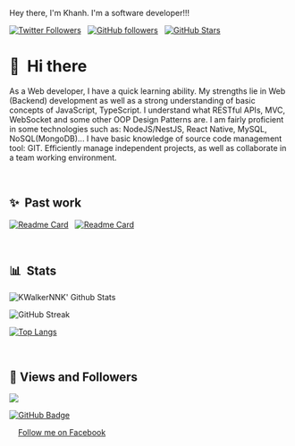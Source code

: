 Hey there, I'm Khanh. I'm a software developer!!!

[![Twitter Followers](https://img.shields.io/twitter/follow/KWalkerNNK?color=0E7FC0&logo=twitter&style=for-the-badge&label=Twitter)](https://twitter.com/KWalkerNNK) &nbsp; [![GitHub followers](https://img.shields.io/github/followers/KWalkerNNK?logo=GitHub&style=for-the-badge)](https://github.com/KWalkerNNK) &nbsp; [![GitHub Stars](https://img.shields.io/github/stars/KWalkerNNK?logo=github&style=for-the-badge)](https://github.com/KWalkerNNK) &nbsp;


# 👋 &nbsp;Hi there

As a Web developer, I have a quick learning ability. My strengths lie in Web (Backend) development as well as a strong understanding of basic concepts of JavaScript, TypeScript. I understand what RESTful APIs, MVC, WebSocket and some other OOP Design Patterns are.
I am fairly proficient in some technologies such as: NodeJS/NestJS, React Native, MySQL, NoSQL(MongoDB)...
I have basic knowledge of source code management tool: GIT.
Efficiently manage independent projects, as well as collaborate in a team working environment.


&nbsp;

## ✨ &nbsp;Past work

[![Readme Card](https://github-readme-stats.vercel.app/api/pin/?username=KWalkerNNK&repo=feb)](https://github.com/KWalkerNNK/Feb) &nbsp; [![Readme Card](https://github-readme-stats.vercel.app/api/pin/?username=KWalkerNNK&repo=sep)](https://github.com/KWalkerNNK/sep)

&nbsp;

## 📊 &nbsp;Stats

![KWalkerNNK' Github Stats](https://github-readme-stats.vercel.app/api?username=KWalkerNNK&hide=contribs)

![GitHub Streak](https://github-readme-streak-stats.herokuapp.com/?user=KWalkerNNK)

[![Top Langs](https://github-readme-stats.vercel.app/api/top-langs/?username=KWalkerNNK&layout=compact)](https://github.com/KWalkerNNK/github-readme-stats)

&nbsp;

## 🤍 Views and Followers
<img src="https://komarev.com/ghpvc/?username=KKWalkerNNK">

<a href="https://github.com/KWalkerNNK?tab=followers"><img src="https://img.shields.io/github/followers/KWalkerNNK?label=Followers&style=social" alt="GitHub Badge">
</a>

&nbsp;
&nbsp;
<a rel="me" href="https://fb.com/KWalkerNNK">Follow me on Facebook</a>
